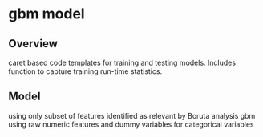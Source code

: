 gbm model
==================================================

## Overview
caret based code templates for training and testing models.  Includes function
to capture training run-time statistics.

## Model
using only subset of features identified as relevant by Boruta analysis
gbm using raw numeric features and dummy variables for categorical variables



